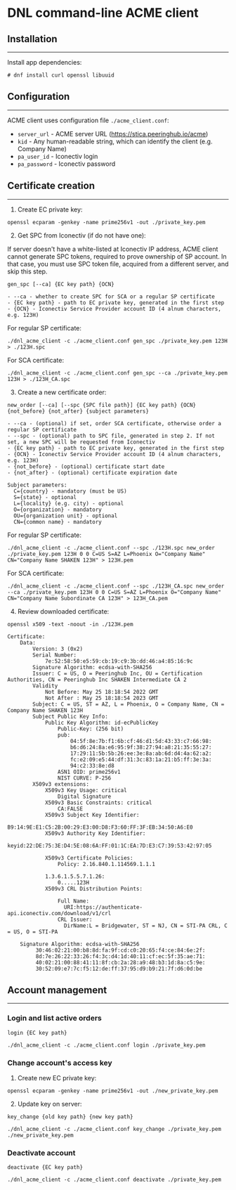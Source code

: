 # DNL command-line ACME client #

## Installation ##
------------------

Install app dependencies:

```
# dnf install curl openssl libuuid
```



## Configuration ##
-------------------

ACME client uses configuration file `./acme_client.conf`:

- `server_url` - ACME server URL (https://stica.peeringhub.io/acme)
- `kid` - Any human-readable string, which can identify the client (e.g. Company Name)
- `pa_user_id` - Iconectiv login
- `pa_password` - Iconectiv password


## Certificate creation ##
--------------------------

1. Create EC private key:

```
openssl ecparam -genkey -name prime256v1 -out ./private_key.pem
```

2. Get SPC from Iconectiv (if do not have one):

If server doesn't have a white-listed at Iconectiv IP address, ACME client cannot generate SPC tokens, required to prove ownership of SP account.
In that case, you must use SPC token file, acquired from a different server, and skip this step.

```
gen_spc [--ca] {EC key path} {OCN}

- --ca - whether to create SPC for SCA or a regular SP certificate
- {EC key path} - path to EC private key, generated in the first step
- {OCN} - Iconectiv Service Provider account ID (4 alnum characters, e.g. 123H)
```

For regular SP certificate:

```
./dnl_acme_client -c ./acme_client.conf gen_spc ./private_key.pem 123H > ./123H.spc
```

For SCA certificate:

```
./dnl_acme_client -c ./acme_client.conf gen_spc --ca ./private_key.pem 123H > ./123H_CA.spc
```

3. Create a new certificate order:

```
new_order [--ca] [--spc {SPC file path}] {EC key path} {OCN} {not_before} {not_after} {subject parameters}

- --ca - (optional) if set, order SCA certificate, otherwise order a regular SP certificate
- --spc - (optional) path to SPC file, generated in step 2. If not set, a new SPC will be requested from Iconectiv
- {EC key path} - path to EC private key, generated in the first step
- {OCN} - Iconectiv Service Provider account ID (4 alnum characters, e.g. 123H)
- {not_before} - (optional) certificate start date
- {not_after} - (optional) certificate expiration date

Subject parameters:
  C={country} - mandatory (must be US)
  S={state} - optional
  L={locality} (e.g. city) - optional
  O={organization} - mandatory
  OU={organization unit} - optional
  CN={common name} - mandatory
```

For regular SP certificate:

```
./dnl_acme_client -c ./acme_client.conf --spc ./123H.spc new_order ./private_key.pem 123H 0 0 C=US S=AZ L=Phoenix O="Company Name" CN="Company Name SHAKEN 123H" > 123H.pem
```

For SCA certificate:

```
./dnl_acme_client -c ./acme_client.conf --spc ./123H_CA.spc new_order --ca ./private_key.pem 123H 0 0 C=US S=AZ L=Phoenix O="Company Name" CN="Company Name Subordinate CA 123H" > 123H_CA.pem
```

4. Review downloaded certificate:

```
openssl x509 -text -noout -in ./123H.pem

Certificate:
    Data:
        Version: 3 (0x2)
        Serial Number:
            7e:52:58:50:e5:59:cb:19:c9:3b:dd:46:a4:85:16:9c
        Signature Algorithm: ecdsa-with-SHA256
        Issuer: C = US, O = Peeringhub Inc, OU = Certification Authorities, CN = Peeringhub Inc SHAKEN Intermediate CA 2
        Validity
            Not Before: May 25 18:18:54 2022 GMT
            Not After : May 25 18:18:54 2023 GMT
        Subject: C = US, ST = AZ, L = Phoenix, O = Company Name, CN = Company Name SHAKEN 123H
        Subject Public Key Info:
            Public Key Algorithm: id-ecPublicKey
                Public-Key: (256 bit)
                pub:
                    04:5f:8e:7b:f1:6b:cf:46:d1:5d:43:33:c7:66:98:
                    b6:d6:24:8a:e6:95:9f:38:27:94:a8:21:35:55:27:
                    17:29:11:5b:5b:26:ee:3e:8a:ab:6d:d4:4a:62:a2:
                    fc:e2:09:e5:44:df:31:3c:83:1a:21:b5:ff:3e:3a:
                    94:c2:33:8e:d8
                ASN1 OID: prime256v1
                NIST CURVE: P-256
        X509v3 extensions:
            X509v3 Key Usage: critical
                Digital Signature
            X509v3 Basic Constraints: critical
                CA:FALSE
            X509v3 Subject Key Identifier:
                B9:14:9E:E1:C5:2B:00:29:E3:00:D8:F3:60:FF:3F:EB:34:50:A6:E0
            X509v3 Authority Key Identifier:
                keyid:22:DE:75:3E:D4:5E:08:6A:FF:01:1C:EA:7D:E3:C7:39:53:42:97:05

            X509v3 Certificate Policies:
                Policy: 2.16.840.1.114569.1.1.1

            1.3.6.1.5.5.7.1.26:
                0.....123H
            X509v3 CRL Distribution Points:

                Full Name:
                  URI:https://authenticate-api.iconectiv.com/download/v1/crl
                CRL Issuer:
                  DirName:L = Bridgewater, ST = NJ, CN = STI-PA CRL, C = US, O = STI-PA

    Signature Algorithm: ecdsa-with-SHA256
         30:46:02:21:00:b8:8d:fa:9f:cd:c0:20:65:f4:ce:84:6e:2f:
         8d:7e:26:22:33:26:f4:3c:d4:1d:40:11:cf:ec:5f:35:ae:71:
         40:02:21:00:88:41:11:8f:cb:2a:28:a9:48:b3:1d:8a:c5:9e:
         30:52:09:e7:7c:f5:12:de:ff:37:95:d9:b9:21:7f:d6:0d:be
```

## Account management ##
------------------------

### Login and list active orders ###

```
login {EC key path}

./dnl_acme_client -c ./acme_client.conf login ./private_key.pem
```

### Change account's access key ###

1. Create new EC private key:

```
openssl ecparam -genkey -name prime256v1 -out ./new_private_key.pem
```

2. Update key on server:

```
key_change {old key path} {new key path}

./dnl_acme_client -c ./acme_client.conf key_change ./private_key.pem ./new_private_key.pem
```

### Deactivate account ###

```
deactivate {EC key path}

./dnl_acme_client -c ./acme_client.conf deactivate ./private_key.pem
```
